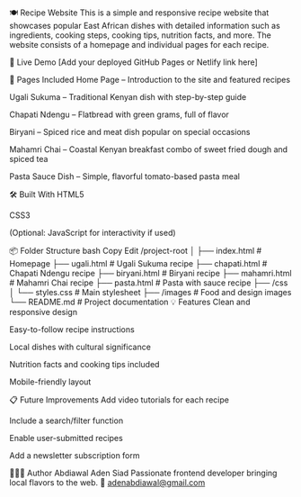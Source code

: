 🍽️ Recipe Website
This is a simple and responsive recipe website that showcases popular East African dishes with detailed information such as ingredients, cooking steps, cooking tips, nutrition facts, and more. The website consists of a homepage and individual pages for each recipe.

🔗 Live Demo
[Add your deployed GitHub Pages or Netlify link here]

📄 Pages Included
Home Page – Introduction to the site and featured recipes

Ugali Sukuma – Traditional Kenyan dish with step-by-step guide

Chapati Ndengu – Flatbread with green grams, full of flavor

Biryani – Spiced rice and meat dish popular on special occasions

Mahamri Chai – Coastal Kenyan breakfast combo of sweet fried dough and spiced tea

Pasta Sauce Dish – Simple, flavorful tomato-based pasta meal

🛠️ Built With
HTML5

CSS3

(Optional: JavaScript for interactivity if used)

📦 Folder Structure
bash
Copy
Edit
/project-root
│
├── index.html              # Homepage
├── ugali.html              # Ugali Sukuma recipe
├── chapati.html            # Chapati Ndengu recipe
├── biryani.html            # Biryani recipe
├── mahamri.html            # Mahamri Chai recipe
├── pasta.html              # Pasta with sauce recipe
├── /css
│   └── styles.css          # Main stylesheet
├── /images                 # Food and design images
└── README.md               # Project documentation
💡 Features
Clean and responsive design

Easy-to-follow recipe instructions

Local dishes with cultural significance

Nutrition facts and cooking tips included

Mobile-friendly layout

📋 Future Improvements
Add video tutorials for each recipe

Include a search/filter function

Enable user-submitted recipes

Add a newsletter subscription form

👨🏽‍🍳 Author
Abdiawal Aden Siad
Passionate frontend developer bringing local flavors to the web.
📧 adenabdiawal@gmail.com